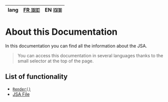 | lang | [FR 🇧🇪](/docs/README.md) | EN 🇬🇧 |
|:----:|:-----:|:--------------------:|

# About this Documentation

In this documentation you can find all the information about the JSA.

> You can access this documentation in several languages thanks to the small selector at the top of the page.

## List of functionality

* [`Render()`](/docs/render.en.md)
* [JSA File](/docs/file.en.md)
